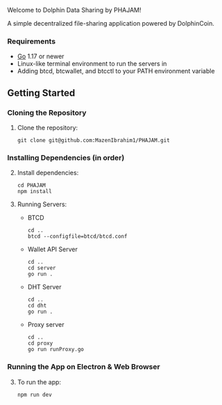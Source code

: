 Welcome to Dolphin Data Sharing by PHAJAM!

A simple decentralized file-sharing application powered by DolphinCoin.

### Requirements

- [Go](http://golang.org) 1.17 or newer
- Linux-like terminal environment to run the servers in
- Adding btcd, btcwallet, and btcctl to your PATH environment variable

## Getting Started

### Cloning the Repository

1. Clone the repository:
   ```
   git clone git@github.com:MazenIbrahim1/PHAJAM.git
   ```

### Installing Dependencies (in order)

2. Install dependencies:

   ```
   cd PHAJAM
   npm install
   ```

3. Running Servers:
   - BTCD
     ```
     cd ..
     btcd --configfile=btcd/btcd.conf
     ```
   - Wallet API Server
     ```
     cd ..
     cd server
     go run .
     ```
   - DHT Server
     ```
     cd ..
     cd dht
     go run .
     ```
   - Proxy server
     ```
     cd ..
     cd proxy
     go run runProxy.go
     ```

### Running the App on Electron & Web Browser

3. To run the app:
   ```
   npm run dev
   ```
